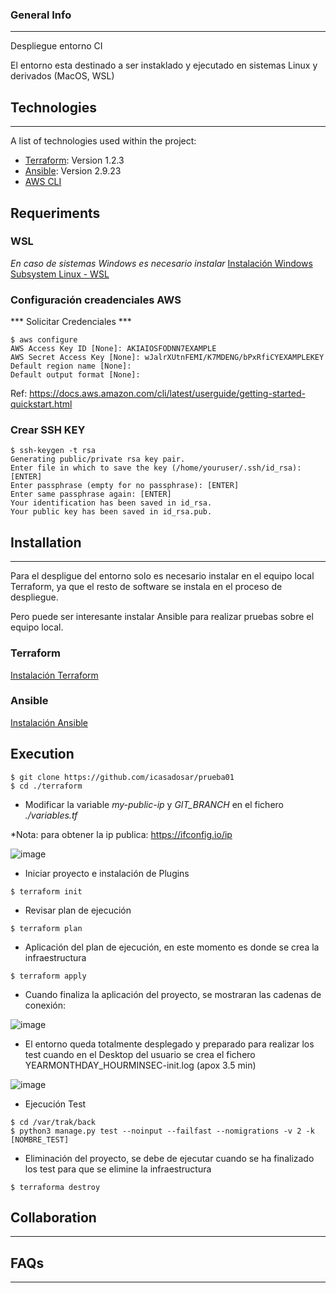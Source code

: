 ### General Info
***
Despliegue entorno CI

El entorno esta destinado a ser instaklado y ejecutado en sistemas Linux y derivados (MacOS, WSL)

## Technologies
***
A list of technologies used within the project:
* [Terraform](https://www.terraform.io/): Version 1.2.3
* [Ansible](https://www.ansible.com/): Version 2.9.23
* [AWS CLI](https://docs.aws.amazon.com/cli/latest/userguide/getting-started-install.html)

## Requeriments

### WSL
*En caso de sistemas Windows es necesario instalar* 
[Instalación Windows Subsystem Linux - WSL](https://docs.microsoft.com/en-us/windows/wsl/install)

### Configuración creadenciales AWS
*** Solicitar Credenciales ***

```
$ aws configure
AWS Access Key ID [None]: AKIAIOSFODNN7EXAMPLE
AWS Secret Access Key [None]: wJalrXUtnFEMI/K7MDENG/bPxRfiCYEXAMPLEKEY
Default region name [None]: 
Default output format [None]: 
```
Ref: https://docs.aws.amazon.com/cli/latest/userguide/getting-started-quickstart.html

### Crear SSH KEY

```
$ ssh-keygen -t rsa
Generating public/private rsa key pair.
Enter file in which to save the key (/home/youruser/.ssh/id_rsa): [ENTER]
Enter passphrase (empty for no passphrase): [ENTER]
Enter same passphrase again: [ENTER]
Your identification has been saved in id_rsa.
Your public key has been saved in id_rsa.pub.
```

## Installation
***
Para el despligue del entorno solo es necesario instalar en el equipo local Terraform, ya que el resto de software se instala en el proceso de despliegue.

Pero puede ser interesante instalar Ansible para realizar pruebas sobre el equipo local.

### Terraform

[Instalación Terraform](https://learn.hashicorp.com/tutorials/terraform/install-cli)

### Ansible

[Instalación Ansible](https://docs.ansible.com/ansible/latest/installation_guide/intro_installation.html#installing-and-upgrading-ansible)

## Execution

```
$ git clone https://github.com/icasadosar/prueba01
$ cd ./terraform
```

- Modificar la variable *my-public-ip* y *GIT_BRANCH* en el fichero *./variables.tf* 

*Nota: para obtener la ip publica: https://ifconfig.io/ip

![image](https://user-images.githubusercontent.com/753352/177373517-5d011551-2656-4fd8-a570-65be97e15822.png)

- Iniciar proyecto e instalación de Plugins

```
$ terraform init
```
- Revisar plan de ejecución

```
$ terraform plan
```

- Aplicación del plan de ejecución, en este momento es donde se crea la infraestructura

```
$ terraform apply
```

- Cuando finaliza la aplicación del proyecto, se mostraran las cadenas de conexión:

![image](https://user-images.githubusercontent.com/753352/177371449-4729b63a-6c4b-412d-aa61-06b6cce48ff7.png)

- El entorno queda totalmente desplegado y preparado para realizar los test cuando en el Desktop del usuario se crea el fichero YEARMONTHDAY_HOURMINSEC-init.log (apox 3.5 min)

![image](https://user-images.githubusercontent.com/753352/177376769-ac036719-c658-4886-8b2f-67c7c9fd20aa.png)

- Ejecución Test

```
$ cd /var/trak/back
$ python3 manage.py test --noinput --failfast --nomigrations -v 2 -k [NOMBRE_TEST]
```

- Eliminación del proyecto, se debe de ejecutar cuando se ha finalizado los test para que se elimine la infraestructura

```
$ terraforma destroy
```

## Collaboration
***

## FAQs
***
